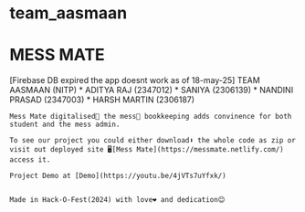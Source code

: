 # team_aasmaan
# MESS MATE
[Firebase DB expired the app doesnt work as of 18-may-25]
    TEAM AASMAAN (NITP)
        * ADITYA RAJ (2347012)
        * SANIYA (2306139)
        * NANDINI PRASAD (2347003)
        * HARSH MARTIN (2306187)

    Mess Mate digitalised🤳 the mess🍜 bookkeeping adds convinence for both student and the mess admin.

    To see our project you could either download⬇️ the whole code as zip or visit out deployed site 🖥️[Mess Mate](https://messmate.netlify.com/) access it.

    Project Demo at [Demo](https://youtu.be/4jVTs7uYfxk/)


    Made in Hack-O-Fest(2024) with love❤️ and dedication😊
